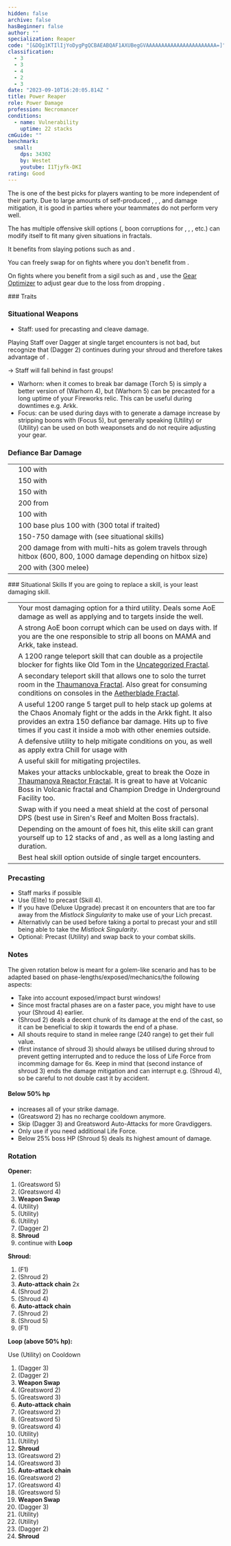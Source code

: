 ```yaml
---
hidden: false
archive: false
hasBeginner: false
author: ""
specialization: Reaper
code: "[&DQg1KTIlIjYoDygPgQCBAEABQAF1AXUBegGVAAAAAAAAAAAAAAAAAAAAAAA=]"
classification:
  - 3
  - 3
  - 4
  - 2
  - 3
date: "2023-09-10T16:20:05.814Z "
title: Power Reaper
role: Power Damage
profession: Necromancer
conditions:
  - name: Vulnerability
    uptime: 22 stacks
cmGuide: ""
benchmark:
  small:
    dps: 34302
    by: Westet
    youtube: I1Tjyfk-DKI
rating: Good
---
```

The <Specialization name="Reaper" text="Power Reaper"/> is one of the best picks for players wanting to be more independent of their party. Due to large amounts of self-produced <Condition name="Vulnerability"/>, <Boon name="Quickness"/>, <Boon name="Might"/>, <Boon name="Stability"/> and damage mitigation, it is good in parties where your teammates do not perform very well.

The <Specialization name="Reaper" text="Power Reaper" /> has multiple offensive skill
options (<Control name="Pull" />, boon corruptions for <Instability name="No Pain, No Gain" />
, <Condition name="Blinded" />, <Condition name="Immobile" />, etc.) <Specialization
  name="Reaper" 
  text="Power Reaper"
/> can modify itself to fit many given situations in fractals.

It benefits from slaying potions such as <Item id="50082"/> and <Item name="Impact" type="Sigil"/>.
 
<Divider text="Equipment" />   

<CharacterWithAr>
<Character gear='{"attributes":{"profession":"Necromancer","specialization":"Reaper","data":{"Health":23992,"Armor":2210,"Power":3764,"Precision":2008,"Toughness":1243,"Vitality":1552,"Ferocity":1331,"Condition Damage":500,"Expertise":0,"Concentration":243,"Healing Power":0,"Agony Resistance":162,"Condition Duration":0,"Boon Duration":0.162,"Critical Chance":1,"Critical Damage":2.3873333333333333,"Power Coefficient":1658,"Power2 Coefficient":2696,"Burning Coefficient":0,"Bleeding Coefficient":0.31,"Poison Coefficient":2.1,"Torment Coefficient":0,"Confusion Coefficient":0,"Flat DPS":0,"Siphon Base Coefficient":139.75,"Alternative Ferocity":300,"Alternative Power":3764,"Alternative Critical Chance":1,"Alternative Critical Damage":2.5873333333333335,"Effective Power":23547.36593090347,"NonCrit Effective Power":9863.4596192,"Power DPS":15033.320259313807,"Alternative Effective Power":29348.066532954992,"Power2 DPS":30466.84149897831,"Siphon DPS":153.72500000000002,"Bleeding Damage Tick":81.25,"Bleeding Stacks":0.31,"Bleeding DPS":25.1875,"Burning Damage Tick":325.78125,"Burning Stacks":0,"Burning DPS":0,"Confusion Damage Tick":87.946875,"Confusion Stacks":0,"Confusion DPS":0,"Poison Damage Tick":99.21875,"Poison Stacks":2.1,"Poison DPS":208.359375,"Torment Damage Tick":120,"Torment Stacks":0,"Torment DPS":0,"Damage":45887.433633292116,"Effective Health":105517054.72636817,"Survivability":53643.64754772149,"Effective Healing":390,"Healing":390}},"armor":{"weight":"Light","helmAffix":"Berserker","helmRuneId":74978,"helmRune":"Dragonhunter","helmRuneCount":6,"helmInfusionId":37131,"shouldersAffix":"Berserker","shouldersRuneId":74978,"shouldersRune":"Dragonhunter","shouldersRuneCount":6,"shouldersInfusionId":37131,"coatAffix":"Berserker","coatRuneId":74978,"coatRune":"Dragonhunter","coatRuneCount":6,"coatInfusionId":37131,"glovesAffix":"Berserker","glovesRuneId":74978,"glovesRune":"Dragonhunter","glovesRuneCount":6,"glovesInfusionId":37131,"leggingsAffix":"Assassin","leggingsRuneId":74978,"leggingsRune":"Dragonhunter","leggingsRuneCount":6,"leggingsInfusionId":37131,"bootsAffix":"Berserker","bootsRuneId":74978,"bootsRune":"Dragonhunter","bootsRuneCount":6,"bootsInfusionId":37131},"weapon":{"weapon1MainId":30689,"weapon1MainType":"Greatsword","weapon1MainSigil1Id":24618,"weapon1MainAffix":"Berserker","weapon1MainInfusion1Id":37132,"weapon1MainInfusion2Id":37132,"weapon1MainSigil2Id":24615,"weapon2MainId":30687,"weapon2MainType":"Dagger","weapon2MainSigil1Id":24618,"weapon2MainAffix":"Berserker","weapon2MainInfusion1Id":37132,"weapon2OffId":30700,"weapon2OffType":"Torch","weapon2OffSigilId":24868,"weapon2OffAffix":"Berserker","weapon2OffInfusionId":37132},"backAndTrinket":{"backItemAffix":"Berserker","backItemInfusion1Id":37131,"backItemInfusion2Id":37131,"amuletAffix":"Berserker","ring1Affix":"Berserker","ring1Infusion1Id":37131,"ring1Infusion2Id":37131,"ring1Infusion3Id":37131,"ring2Affix":"Berserker","ring2Infusion1Id":37131,"ring2Infusion2Id":37131,"ring2Infusion3Id":37131,"accessory1Affix":"Berserker","accessory1InfusionId":37132,"accessory2Affix":"Berserker","accessory2InfusionId":37132},"consumables":{"foodId":91805,"utilityId":77569,"relicId":100947},"skills":{"healId":10547,"utility1Id":10546,"utility2Id":10607,"utility3Id":29414,"eliteId":10646},"assumedBuffs":{"value":[{"id":"might","type":"Boon"},{"id":"fury","type":"Boon"},{"id":"protection","type":"Boon"},{"id":"vulnerability","type":"Condition"},{"id":"reinforced-armor","type":"Text"},{"id":"jade-bot","gw2id":96613,"type":"Item"},{"id":"omnipotion","gw2id":79722,"type":"Item"}]},"traits":{"selection":[[914,829,853],[875,894,893],[2020,1969,2021]],"lines":[53,50,34]}}'>

You can freely swap <Item id="24868"/> for <Item id="24615"/> on fights where you don't benefit from <Effect name="Exposed"/>.

On fights where you benefit from a sigil such as <Item id="24658"/> and <Item id="24868"/>, use the [Gear Optimizer](https://optimizer.discretize.eu/?m=fractals) to adjust gear due to the <Attribute name="precision"/> loss from dropping <Item id="24618"/>.

</Character>
</CharacterWithAr>

<Divider text="Build" />  

<Grid>
<GridItem sm="7">
### Traits

<Traits traits1Id="53" traits1="Spite" traits1SelectedIds="914,829,853" traits2Id="50" traits2="Soul Reaping" traits2SelectedIds="875,894,893" traits3Id="34" traits3="Reaper" traits3SelectedIds="2020,1969,2021"/>

### Situational Weapons

- Staff: used for precasting and cleave damage. 

Playing Staff over Dagger at single target encounters is not bad, but recognize that <Skill name="Life Siphon" /> (Dagger 2) continues during your shroud and therefore takes advantage of <Trait name="Death Perception"/>. 

-> Staff will fall behind in fast groups!

- Warhorn: when it comes to break bar damage <Skill name="Oppressive Collapse" /> (Torch 5) is simply a better version of <Skill name="Wail of Doom" /> (Warhorn 4), but <Skill name="Locust Swarm" /> (Warhorn 5) can be precasted for a long uptime of your Fireworks relic.
This can be useful during downtimes e.g. Arkk.
- Focus: can be used during days with <Instability name="No Pain, No Gain" /> to generate a damage increase by stripping boons with  <Skill name="Spinal Shivers" /> (Focus 5), but generally speaking <Skill name="Well of Corruption" /> (Utility) or <Skill name="Corrupt Boon" /> (Utility) can be used on both weaponsets and do not require adjusting your gear.

### Defiance Bar Damage

|                                                                        |                                                                            |
| ---------------------------------------------------------------------- | -------------------------------------------------------------------------- |
| <Skill name="Terrify"/>                         | 100 with <Condition name="Fear"/>                                          |
| <Skill name="Executioners Scythe"/>             | 150 with <Control name="Stun"/> 
| <Skill name="Grasping Darkness"/>               | 150 with <Control name="Pull"/>
| <Skill name="Oppressive Collapse"/>               | 200 from <Effect name="knockdown"/>
| <Skill name="Reaper's Mark"/>                   | 100 with <Condition name="Fear"/>
| <Skill name="Wail of Doom"/>                    | 100 base plus 100 with <Condition name="Fear"/> (300 total if traited)   |
| <Skill name="Spectral Grasp"/>                    | 150-750 damage with <Control name="Pull"/> (see situational skills)   |
| <Skill name="Charge" profession="necromancer"/> | 200 damage from <Effect name="knockdown"/> with multi-hits as golem travels through hitbox (600, 800, 1000 damage depending on hitbox size)  |
| <Skill name="Chilled to the Bone!"/>             | 200 with <Control name="Stun"/> (300 melee)


</GridItem>

<GridItem sm="5">
### Situational Skills

<Warning>
  If you are going to replace a skill, <Skill name="Well of Darkness" /> is your
  least damaging skill.
</Warning>

|                                                               |                                                                                                                                                                                                                                                      |
|---------------------------------------------------------------|------------------------------------------------------------------------------------------------------------------------------------------------------------------------------------------------------------------------------------------------------|
| <Skill name="Well of Darkness" size="big" disableText/>       | Your most damaging option for a third utility. Deals some AoE damage as well as applying <Condition name="Blinded" text="Blind"/> and <Condition name="Chilled" text="Chill"/> to targets inside the well.                                           |
| <Skill name="Well of Corruption" size="big" disableText/>     | A strong AoE boon corrupt which can be used on days with<Instability name="No Pain, No Gain" />. If you are the one responsible to strip all boons on MAMA and Arkk, take <Skill name="Corrupt Boon"/> instead.                                                                                                                                                     |
| <Skill name="Summon flesh Wurm" size="big" disableText/>      | A 1200 range teleport skill that can double as a projectile blocker for fights like Old Tom in the [Uncategorized Fractal](/fractals/uncategorized).                                                                                                 |
| <Skill name="Spectral Walk " size="big" disableText/>         | A secondary teleport skill that allows one to solo the turret room in the [Thaumanova Fractal](/fractals/thaumanova-reactor). Also great for consuming conditions on consoles in the [Aetherblade Fractal](/fractals/aetherblade).                   |
| <Skill name="Spectral Grasp" size="big" disableText/>         | A useful 1200 range 5 target pull to help stack up golems at the Chaos Anomaly fight or the adds in the Arkk fight. It also provides an extra 150 defiance bar damage. Hits up to five times if you cast it inside a mob with other enemies outside. |
| <Skill name="Suffer" size="big" disableText/>                 | A defensive utility to help mitigate conditions on you, as well as apply extra Chill for usage with <Trait name="Cold Shoulder"/>                                                                                                                    |
| <Skill name="Corrosive Poison Cloud" size="big" disableText/> | A useful skill for mitigating projectiles.                                                                                                                                                                                                           |
| <Skill name="Nothing Can Save You" size="big" disableText/>   | Makes your attacks unblockable, great to break the Ooze in [Thaumanova Reactor Fractal](/fractals/thaumanova-reactor). It is great to have at Volcanic Boss in Volcanic fractal and Champion Dredge in Underground Facility too.                     |
| <Skill name="Rise!" size="big" disableText/>                  | Swap with <Skill name="Well of Darkness"/> if you need a meat shield at the cost of personal DPS (best use in Siren's Reef and Molten Boss fractals).                                                                                                |
| <Skill name="Chilled to the Bone!" size="big" disableText/>   | Depending on the amount of foes hit, this elite skill can grant yourself up to 12 stacks of <Boon name="Stability"/> and <Boon name="Might"/>, as well as a long lasting <Boon name="Quickness"/> and <Boon name="Fury"/> duration.                  |
| <Skill name="Your Soul is mine!" size="big" disableText/>   | Best heal skill option outside of single target encounters.                  |

</GridItem>
</Grid>

<Divider text="Skill Usage" />

### Precasting

- Staff marks if possible
- Use <Skill name="Lich Form"/> (Elite) to precast <Skill id="10636"/> (Skill 4).
- If you have <Skill name="Mistfire Wolf" /> (Deluxe Upgrade) precast it on encounters that are too far away from the _Mistlock Singularity_ to make use of your Lich precast.
- Alternativly <Skill name="Spectral Walk"/> can be used before taking a portal to precast your <Skill id="10636"/> and still being able to take the _Mistlock Singularity_.
- Optional: Precast <Skill name="Rise" /> (Utility) and swap back to your combat skills.

### Notes

The given rotation below is meant for a golem-like scenario and has to be adapted based on phase-lengths/exposed/mechanics/the following aspects: 

- Take into account exposed/impact burst windows! 
- Since most fractal phases are on a faster pace, you might have to use your <Skill name="Soul Spiral" /> (Shroud 4) earlier. 
- <Skill name="Deaths Charge" /> (Shroud 2) deals a decent chunk of its damage at the end of the cast, so it can be beneficial to skip it towards the end of a phase.
- All shouts require to stand in melee range (240 range) to get their full value.
- <Skill name="Infusing Terror" /> (first instance of shroud 3) should always be utilised during shroud to prevent getting interrupted and to reduce the loss of Life Force from incomming damage for 6s. 
Keep in mind that <Skill name="Terrify" /> (second instance of shroud 3) ends the damage mitigation and can interrupt e.g. <Skill name="Soul Spiral" /> (Shroud 4), so be careful to not double cast it by accident.

#### Below 50% hp

- <Trait name="Close to Death"/> increases all of your strike damage.
- <Skill name="Gravedigger"/> (Greatsword 2) has no recharge cooldown anymore.
- Skip <Skill name="Dark Pact"/> (Dagger 3) and Greatsword Auto-Attacks for more Gravdiggers.
- Only use <Skill name="Death Spiral"/> if you need additional Life Force.
- Below 25% boss HP <Skill name="Executioner's Scythe" /> (Shroud 5) deals its highest amount of damage.


### Rotation 
<Grid>
<GridItem sm="7">

**Opener:**

1. <Skill name="Grasping Darkness" /> (Greatsword 5)
2. <Skill name="Nightfall" /> (Greatsword 4)
3. **Weapon Swap** 
4. <Skill name="You are all Weaklings!" /> (Utility) 
5. <Skill name="Well of Darkness" /> (Utility)
6. <Skill name="Well of Suffering" /> (Utility)
8. <Skill name="Life Siphon" /> (Dagger 2)
9. **Shroud**
10. continue with **Loop**


**Shroud:** 

1. <Skill name="Reapers Shroud" /> (F1)
2. <Skill name="Deaths Charge" /> (Shroud 2)
3. **Auto-attack chain** 2x
4. <Skill name="Deaths Charge" /> (Shroud 2)
5. <Skill name="Soul Spiral" /> (Shroud 4)
6. **Auto-attack chain** 
7. <Skill name="Deaths Charge" /> (Shroud 2)
8. <Skill name="Executioner's Scythe" /> (Shroud 5)
9. <Skill name="Exit Reapers Shroud" /> (F1)

</GridItem>
<GridItem sm="5">

**Loop (above 50% hp):**

Use <Skill name="You are all Weaklings!" /> (Utility) on Cooldown

1. <Skill name="Dark Pact" /> (Dagger 3)
2. <Skill name="Life Siphon" /> (Dagger 2)
3. **Weapon Swap** 
4. <Skill name="Gravedigger" /> (Greatsword 2)
5. <Skill name="Death Spiral" /> (Greatsword 3)
6. **Auto-attack chain** 
7. <Skill name="Gravedigger" /> (Greatsword 2)
8. <Skill name="Grasping Darkness" /> (Greatsword 5)
9. <Skill name="Nightfall" /> (Greatsword 4)
10. <Skill name="Well of Darkness" /> (Utility)
11. <Skill name="Well of Suffering" /> (Utility)
12. **Shroud**
13. <Skill name="Gravedigger" /> (Greatsword 2)
14. <Skill name="Death Spiral" /> (Greatsword 3)
15. **Auto-attack chain** 
16. <Skill name="Gravedigger" /> (Greatsword 2)
17. <Skill name="Nightfall" /> (Greatsword 4)
18. <Skill name="Grasping Darkness" /> (Greatsword 5)
19. **Weapon Swap** 
20. <Skill name="Dark Pact" /> (Dagger 3)
21. <Skill name="Well of Darkness" /> (Utility)
22. <Skill name="Well of Suffering" /> (Utility)
23. <Skill name="Life Siphon" /> (Dagger 2)
24. **Shroud**

</GridItem>
</Grid>
